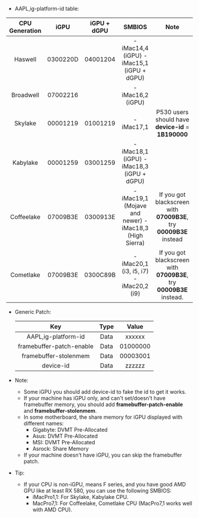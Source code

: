 - AAPL,ig-platform-id table:

| CPU Generation |   iGPU   | iGPU + dGPU |                         SMBIOS                         |                             Note                             |
| :------------: | :------: | :---------: | :----------------------------------------------------: | :----------------------------------------------------------: |
|    Haswell     | 0300220D |  04001204   |       - iMac14,4 (iGPU) - iMac15,1 (iGPU + dGPU)       |                                                              |
|   Broadwell    | 07002216 |             |                   - iMac16,2 (iGPU)                    |                                                              |
|    Skylake     | 00001219 |  01001219   |                       - iMac17,1                       |     P530 users should have **device-id** = **1B190000**      |
|    Kabylake    | 00001259 |  03001259   |       - iMac18,1 (iGPU) - iMac18,3 (iGPU + dGPU)       |                                                              |
|   Coffeelake   | 07009B3E |  0300913E   | - iMac19,1 (Mojave and newer) - iMac18,3 (High Sierra) | If you got blackscreen with **07009B3E**, try **00009B3E** instead |
|   Cometlake    | 07009B3E |  0300C89B   |        - iMac20,1 (i3, i5, i7) - iMac20,2 (i9)         | If you got blackscreen with **07009B3E**, try **00009B3E** instead. |

- Generic Patch:

  |           Key            | Type |  Value   |
  | :----------------------: | :--: | :------: |
  |   AAPL,ig-platform-id    | Data |  xxxxxx  |
  | framebuffer-patch-enable | Data | 01000000 |
  |  framebuffer-stolenmem   | Data | 00003001 |
  |        device-id         | Data |  zzzzzz  |

- Note:
  - Some iGPU you should add device-id to fake the id to get it works.
  - If your machine has iGPU only, and can't set/doesn't have framebuffer memory, you should add **framebuffer-patch-enable** and **framebuffer-stolenmem**.
  - In some motherboard, the share memory for iGPU displayed with different names:
    - Gigabyte: DVMT Pre-Allocated
    - Asus: DVMT Pre-Allocated
    - MSI: DVMT Pre-Allocated
    - Asrock: Share Memory
  - If your machine doesn't have iGPU, you can skip the framebuffer patch.
- Tip:
  - If your CPU is non-iGPU, means F series, and you have good AMD GPU like at least RX 580, you can use the following SMBIOS:
    - iMacPro1,1: For Skylake, Kabylake CPU.
    - MacPro7,1: For Coffeelake, Cometlake CPU (MacPro7,1 works well with AMD CPU).